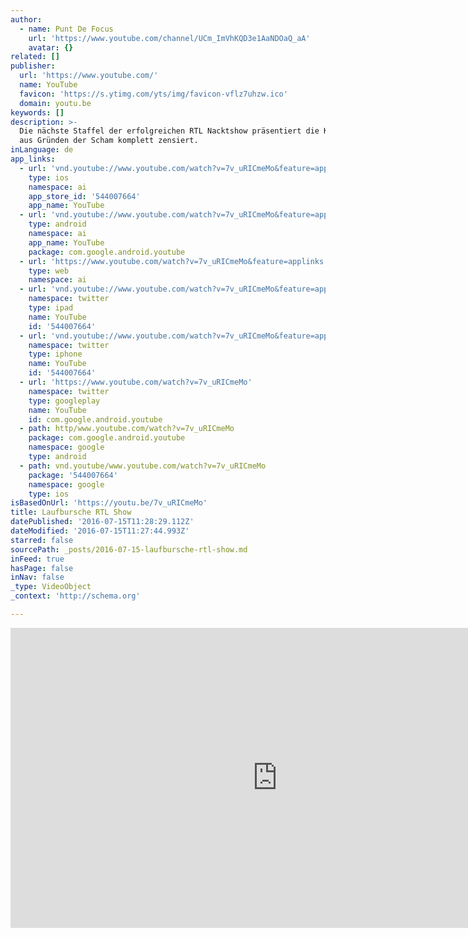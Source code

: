 ```yaml
---
author:
  - name: Punt De Focus
    url: 'https://www.youtube.com/channel/UCm_ImVhKQD3e1AaNDOaQ_aA'
    avatar: {}
related: []
publisher:
  url: 'https://www.youtube.com/'
  name: YouTube
  favicon: 'https://s.ytimg.com/yts/img/favicon-vflz7uhzw.ico'
  domain: youtu.be
keywords: []
description: >-
  Die nächste Staffel der erfolgreichen RTL Nacktshow präsentiert die Kandidaten
  aus Gründen der Scham komplett zensiert.
inLanguage: de
app_links:
  - url: 'vnd.youtube://www.youtube.com/watch?v=7v_uRICmeMo&feature=applinks'
    type: ios
    namespace: ai
    app_store_id: '544007664'
    app_name: YouTube
  - url: 'vnd.youtube://www.youtube.com/watch?v=7v_uRICmeMo&feature=applinks'
    type: android
    namespace: ai
    app_name: YouTube
    package: com.google.android.youtube
  - url: 'https://www.youtube.com/watch?v=7v_uRICmeMo&feature=applinks'
    type: web
    namespace: ai
  - url: 'vnd.youtube://www.youtube.com/watch?v=7v_uRICmeMo&feature=applinks'
    namespace: twitter
    type: ipad
    name: YouTube
    id: '544007664'
  - url: 'vnd.youtube://www.youtube.com/watch?v=7v_uRICmeMo&feature=applinks'
    namespace: twitter
    type: iphone
    name: YouTube
    id: '544007664'
  - url: 'https://www.youtube.com/watch?v=7v_uRICmeMo'
    namespace: twitter
    type: googleplay
    name: YouTube
    id: com.google.android.youtube
  - path: http/www.youtube.com/watch?v=7v_uRICmeMo
    package: com.google.android.youtube
    namespace: google
    type: android
  - path: vnd.youtube/www.youtube.com/watch?v=7v_uRICmeMo
    package: '544007664'
    namespace: google
    type: ios
isBasedOnUrl: 'https://youtu.be/7v_uRICmeMo'
title: Laufbursche RTL Show
datePublished: '2016-07-15T11:28:29.112Z'
dateModified: '2016-07-15T11:27:44.993Z'
starred: false
sourcePath: _posts/2016-07-15-laufbursche-rtl-show.md
inFeed: true
hasPage: false
inNav: false
_type: VideoObject
_context: 'http://schema.org'

---
```

<iframe src="https://cdn.embedly.com/widgets/media.html?src=https%3A%2F%2Fwww.youtube.com%2Fembed%2F7v_uRICmeMo%3Ffeature%3Doembed&amp;url=http%3A%2F%2Fwww.youtube.com%2Fwatch%3Fv%3D7v_uRICmeMo&amp;image=https%3A%2F%2Fi.ytimg.com%2Fvi%2F7v_uRICmeMo%2Fhqdefault.jpg&amp;key=b7d04c9b404c499eba89ee7072e1c4f7&amp;type=text%2Fhtml&amp;schema=youtube" width="854" height="480" scrolling="no" frameborder="0" allowfullscreen="" style=""></iframe>